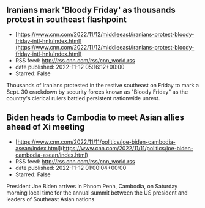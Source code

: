 ## Iranians mark 'Bloody Friday' as thousands protest in southeast flashpoint
 - [https://www.cnn.com/2022/11/12/middleeast/iranians-protest-bloody-friday-intl-hnk/index.html](https://www.cnn.com/2022/11/12/middleeast/iranians-protest-bloody-friday-intl-hnk/index.html)
 - RSS feed: http://rss.cnn.com/rss/cnn_world.rss
 - date published: 2022-11-12 05:16:12+00:00
 - Starred: False

Thousands of Iranians protested in the restive southeast on Friday to mark a Sept. 30 crackdown by security forces known as "Bloody Friday" as the country's clerical rulers battled persistent nationwide unrest.

## Biden heads to Cambodia to meet Asian allies ahead of Xi meeting
 - [https://www.cnn.com/2022/11/11/politics/joe-biden-cambodia-asean/index.html](https://www.cnn.com/2022/11/11/politics/joe-biden-cambodia-asean/index.html)
 - RSS feed: http://rss.cnn.com/rss/cnn_world.rss
 - date published: 2022-11-12 01:00:04+00:00
 - Starred: False

President Joe Biden arrives in Phnom Penh, Cambodia, on Saturday morning local time for the annual summit between the US president and leaders of Southeast Asian nations.
